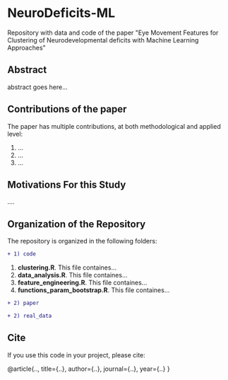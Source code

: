 # NeuroDeficits-ML
Repository with data and code of the paper "Eye Movement Features for Clustering of Neurodevelopmental deficits with Machine Learning Approaches"

## **Abstract**

abstract goes here...


## Contributions of the paper
The paper has multiple contributions, at both methodological and applied level:
1. ...
2. ...
3. ...


## Motivations For this Study

....


## Organization of the Repository
The repository is organized in the following folders:

```diff
+ 1) code
```

1.  **clustering.R**. This file containes...
2. **data_analysis.R**. This file containes...
3.  **feature_engineering.R**. This file containes...
4.  **functions_param_bootstrap.R**. This file containes...


```diff
+ 2) paper 
```


```diff
+ 2) real_data 
```


## Cite

If you use this code in your project, please cite:

@article{..,
  title={..},
  author={..},
  journal={..},
  year={..}
}

